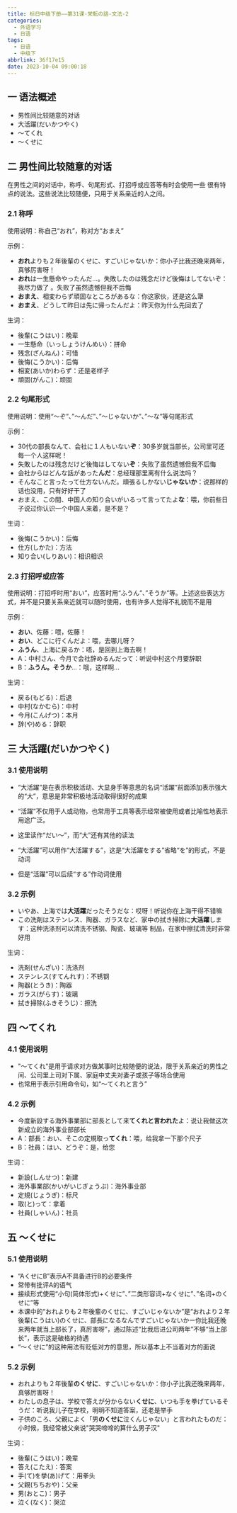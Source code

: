 ```yaml
---
title: 标日中级下册——第31课-栄転の話-文法-2
categories:
  - 外语学习
  - 日语
tags:
  - 日语
  - 中级下
abbrlink: 36f17e15
date: 2023-10-04 09:00:18
---
```

## 一 语法概述

* 男性间比较随意的对话
* 大活躍(だいかつやく)
* ～てくれ
* ～くせに

<!--more-->

## 二 男性间比较随意的对话

在男性之间的对话中，称呼、句尾形式、打招呼或应答等有时会使用一些 很有特点的说法。这些说法比较随便，只用于关系亲近的人之间。

### 2.1 称呼

使用说明：称自己“おれ”，称对方“おまえ”

示例：

* **おれ**よりも２年後輩のくせに、すごいじゃないか：你小子比我还晚来两年，真够厉害呀！
* **おれ**は一生懸命やったんだ…。失敗したのは残念だけど後悔はしてないぞ：我尽力做了 。失败了虽然遗憾但我不后悔 
* **おまえ**、相変わらず頑固なところがあるな：你这家伙，还是这么犟
* **おまえ**、どうして昨日は先に帰ったんだよ：昨天你为什么先回去了

生词：

* 後輩(こうはい)：晚辈
* 一生懸命（いっしょうけんめい）：拼命
* 残念(ざんねん)：可惜
* 後悔(こうかい)：后悔
* 相変(あいか)わらず：还是老样子
* 頑固(がんこ)：顽固

### 2.2 句尾形式

使用说明：使用“～ぞ”、”～んだ”、”～じゃないか”、”～な”等句尾形式

示例：

* 30代の部長なんて、会社に１人もいない**ぞ**：30多岁就当部长，公司里可还每一个人这样呢！
* 失敗したのは残念だけど後悔はしてない**ぞ**：失败了虽然遗憾但我不后悔
* 会社からはどんな話があった**んだ**：总经理那里离有什么说法吗？
* そんなこと言ったって仕方ないんだ。頑張るしかない**じゃないか**：说那样的话也没用，只有好好干了
* おまえ、この間、中国人の知り合いがいるって言ってたよ**な**：喂，你前些日子说过你认识一个中国人来着，是不是？

生词：

* 後悔(こうかい)：后悔
* 仕方(しかた)：方法
* 知り合い(しりあい)：相识相识

### 2.3 打招呼或应答

使用说明：打招呼时用“おい”，应答时用“ふうん”、”そうか”等。上述这些表达方式，并不是只要关系亲近就可以随时使用，也有许多人觉得不礼貌而不是用

示例：

* **おい**、佐藤：喂，佐藤！
* **おい**、どこに行くんだよ：喂，去哪儿呀？
* **ふうん**、上海に戻るか：唔，是回到上海去啊！
* A：中村さん、今月で会社辞めるんだって：听说中村这个月要辞职
* B：**ふうん。そうか**…：哦，这样啊...

生词：

* 戻る(もどる)：后退
* 中村(なかむら)：中村
* 今月(こんげつ)：本月
* 辞(や)める：辞职

## 三 大活躍(だいかつやく)

### 3.1 使用说明

* “大活躍”是在表示积极活动、大显身手等意思的名词“活躍”前面添加表示强大的“大”，意思是非常积极地活动取得很好的成果
* “活躍”不仅用于人或动物，也常用于工具等表示经常被使用或者比喻性地表示用途广泛。
* 这里读作“だい～”，而“大”还有其他的读法

* “大活躍”可以用作“大活躍する”，这是“大活躍をする”省略“を”的形式，不是动词
* 但是“活躍”可以后续“する”作动词使用

### 3.2 示例

* いやあ、上海では**大活躍**だったそうだな：哎呀！听说你在上海干得不错嘛
* この洗剤はステンレス、陶器、ガラスなど、家中の拭き掃除に**大活躍**します：这种洗涤剂可以清洗不锈钢、陶瓷、玻璃等 制品，在家中擦拭清洗时非常好用

生词：

* 洗剤(せんざい)：洗涤剂
* ステンレス(すてんれす)：不锈钢
* 陶器(とうき)：陶器
* ガラス(がらす)：玻璃
* 拭き掃除(ふきそうじ)：擦洗

## 四 ～てくれ

### 4.1 使用说明

* "～てくれ"是用于请求对方做某事时比较随便的说法，限于关系亲近的男性之间、公司里上司对下属、家庭中丈夫对妻子或孩子等场合使用
* 也常用于表示引用命令句，如“～てくれと言う”

### 4.2 示例

* 今度新設する海外事業部に部長として来**てくれと言われた**よ：说让我做这次新成立的海外事业部部长
* A：部長：おい、そこの定規取っ**てくれ**：喂，给我拿一下那个尺子
* B：社員：はい、どうぞ：是，给您

生词：

* 新設(しんせつ)：新建
* 海外事業部(かいがいじぎょうぶ)：海外事业部
* 定規(じょうぎ)：标尺
* 取(と)って：拿着
* 社員(しゃいん)：社员

## 五 ～くせに

### 5.1 使用说明

* “AくせにB”表示A不具备进行B的必要条件
* 常带有批评A的语气
* 接续形式使用“小句(简体形式)+くせに”、”二类形容词+なくせに”、”名词+のくせに”等
* 本课中的“おれよりも２年後輩のくせに、すごいじゃないか”是“おれより２年後輩(こうはい)のくせに、部長になるなんですごいじゃないかー你比我还晚来两年就当上部长了，真厉害呀”，通过陈述“比我后进公司两年”不够“当上部长”，表示这是破格的待遇
* “～くせに”的这种用法有贬低对方的意思，所以基本上不当着对方的面说

### 5.2 示例

* おれよりも２年後輩**のくせに**、すごいじゃないか：你小子比我还晚来两年，真够厉害呀！
* わたしの息子は、学校で答えが分からない**くせに**、いつも手を拳げているそうだ：听说我儿子在学校，明明不知道答案，还老是举手
* 子供のころ、父親によく「男**のくせに**泣くんじゃない」と言われたものだ：小时候，我经常被父亲说"哭哭啼啼的算什么男子汉"

生词：

* 後輩(こうはい)：晚辈
* 答え(こたえ)：答案
* 手(て)を挙(あ)げて：用拳头
* 父親(ちちおや)：父亲
* 男(おとこ)：男子
* 泣く(なく)：哭泣

